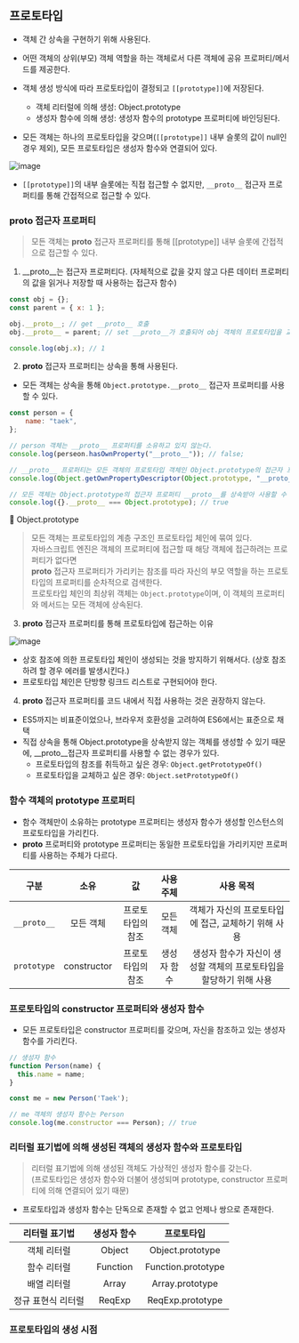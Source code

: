 ## 프로토타입

- 객체 간 상속을 구현하기 위해 사용된다.
- 어떤 객체의 상위(부모) 객체 역할을 하는 객체로서 다른 객체에 공유 프로퍼티/메서드를 제공한다.
- 객체 생성 방식에 따라 프로토타입이 결정되고 `[[prototype]]`에 저장된다.
  - 객체 리터럴에 의해 생성: Object.prototype
  - 생성자 함수에 의해 생성: 생성자 함수의 prototype 프로퍼티에 바인딩된다.
  
- 모든 객체는 하나의 프로토타입을 갖으며(`[[prototype]]` 내부 슬롯의 값이 null인 경우 제외), 모든 프로토타입은 생성자 함수와 연결되어 있다.
  
![image](https://github.com/6uamy/modern-javascript-study/assets/79950091/a2551ab1-1da7-4d41-bad7-fa7cf8aa831b)

- `[[prototype]]`의 내부 슬롯에는 직접 접근할 수 없지만, `__proto__` 접근자 프로퍼티를 통해 간접적으로 접근할 수 있다.

### __proto__ 접근자 프로퍼티

> 모든 객체는 __proto__ 접근자 프로퍼티를 통해 [[prototype]] 내부 슬롯에 간접적으로 접근할 수 있다.

1. __proto__는 접근자 프로퍼티다. (자체적으로 값을 갖지 않고 다른 데이터 프로퍼티의 값을 읽거나 저장할 때 사용하는 접근자 함수)
```jsx
const obj = {};
const parent = { x: 1 };

obj.__proto__; // get __proto__ 호출
obj.__proto__ = parent; // set __proto__가 호출되어 obj 객체의 프로토타입을 교체

console.log(obj.x); // 1
```

2. __proto__ 접근자 프로퍼티는 상속을 통해 사용된다.

- 모든 객체는 상속을 통해 `Object.prototype.__proto__` 접근자 프로퍼티를 사용할 수 있다.

```jsx
const person = {
	name: "taek",
};

// person 객체는 __proto__ 프로퍼티를 소유하고 있지 않는다.
console.log(perseon.hasOwnProperty("__proto__")); // false;

// __proto__ 프로퍼티는 모든 객체의 프로토타입 객체인 Object.prototype의 접근자 프로퍼티이다.
console.log(Object.getOwnPropertyDescriptor(Object.prototype, "__proto__"));

// 모든 객체는 Object.prototype의 접근자 프로퍼티 __proto__를 상속받아 사용할 수 있다.
console.log({}.__proto__ === Object.prototype); // true
```
📍 Object.prototype

> 모든 객체는 프로토타입의 계층 구조인 프로토타입 체인에 묶여 있다. <br>
> 자바스크립트 엔진은 객체의 프로퍼티에 접근할 때 해당 객체에 접근하려는 프로퍼티가 없다면 <br> __proto__ 접근자 프로퍼티가 가리키는
> 참조를 따라 자신의 부모 역할을 하는 프로토타입의 프로퍼티를 순차적으로 검색한다. <br>
> 프로토타입 체인의 최상위 객체는 `Object.prototype`이며, 이 객체의 프로퍼티와 메서드는 모든 객체에 상속된다.

3. __proto__ 접근자 프로퍼티를 통해 프로토타입에 접근하는 이유

![image](https://github.com/6uamy/modern-javascript-study/assets/79950091/9008cf07-2938-4645-a197-44f97a0b6eaf)

- 상호 참조에 의한 프로토타입 체인이 생성되는 것을 방지하기 위해서다. (상호 참조하려 할 경우 에러를 발생시킨다.)
- 프로토타입 체인은 단방향 링크드 리스트로 구현되어야 한다.
  
4. __proto__ 접근자 프로퍼티를 코드 내에서 직접 사용하는 것은 권장하지 않는다.

- ES5까지는 비표준이었으나, 브라우저 호환성을 고려하여 ES6에서는 표준으로 채택
- 직접 상속을 통해 Object.prototype을 상속받지 않는 객체를 생성할 수 있기 때문에, __proto__접근자 프로퍼티를 사용할 수 없는 경우가 있다.
  - 프로토타입의 참조를 취득하고 싶은 경우: `Object.getPrototypeOf()`
  - 프로토타입을 교체하고 싶은 경우: `Object.setPrototypeOf()`

### 함수 객체의 prototype 프로퍼티

- 함수 객체만이 소유하는 prototype 프로퍼티는 생성자 함수가 생성할 인스턴스의 프로토타입을 가리킨다.
- __proto__ 프로퍼티와 prototype 프로퍼티는 동일한 프로토타입을 가리키지만 프로퍼티를 사용하는 주체가 다르다.

|구분|소유|값|사용 주체|사용 목적|
|:--:|:--:|:--:|:--:|:--:|
|`__proto__`|모든 객체|프로토타입의 참조|모든 객체|객체가 자신의 프로토타입에 접근, 교체하기 위해 사용|
|`prototype`|constructor|프로토타입의 참조|생성자 함수|생성자 함수가 자신이 생성할 객체의 프로토타입을 할당하기 위해 사용|

### 프로토타입의 constructor 프로퍼티와 생성자 함수

- 모든 프로토타입은 constructor 프로퍼티를 갖으며, 자신을 참조하고 있는 생성자 함수를 가리킨다.

```jsx
// 생성자 함수
function Person(name) {
  this.name = name;
}

const me = new Person('Taek');

// me 객체의 생성자 함수는 Person
console.log(me.constructor === Person); // true
```

### 리터럴 표기법에 의해 생성된 객체의 생성자 함수와 프로토타입

> 리터럴 표기법에 의해 생성된 객체도 가상적인 생성자 함수를 갖는다. <br> (프로토타입은 생성자 함수와 더불어 생성되며 prototype, constructor 프로퍼티에 의해 연결되어 있기 때문)

- 프로토타입과 생성자 함수는 단독으로 존재할 수 없고 언제나 쌍으로 존재한다.

|리터럴 표기법|생성자 함수|프로토타입|
|:--:|:--:|:--:|
|객체 리터럴|Object|Object.prototype|
|함수 리터럴|Function|Function.prototype|
|배열 리터럴|Array|Array.prototype|
|정규 표현식 리터럴|ReqExp|ReqExp.prototype|

### 프로토타입의 생성 시점




